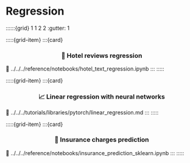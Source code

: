 # Regression

::::::{grid} 1 1 2 2
:gutter: 1

:::::{grid-item}
:::{card} <h3><center>🏨 Hotel reviews regression</center></h3>
:link: ../../../reference/notebooks/hotel_text_regression.ipynb
:::
:::::

:::::{grid-item}
:::{card} <h3><center>📈 Linear regression with neural networks</center></h3>
:link: ../../../tutorials/libraries/pytorch/linear_regression.md
:::
:::::

:::::{grid-item}
:::{card} <h3><center>💸 Insurance charges prediction</center></h3>
:link: ../../../reference/notebooks/insurance_prediction_sklearn.ipynb
:::
:::::
